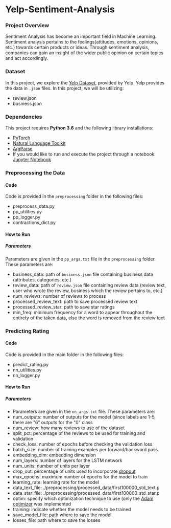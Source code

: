 # Yelp-Sentiment-Analysis

### Project Overview
Sentiment Analysis has become an important field in Machine Learning. Sentiment analysis pertains to the feelings(attitudes, emotions, opinions, etc.) towards certain products or ideas. Through sentiment analysis, companies can gain an insight of the wider public opinion on certain topics and act accordingly.

### Dataset
In this project, we explore the [Yelp Dataset](https://www.yelp.com/dataset/challenge), provided by Yelp.  Yelp provides the data in `.json` files. In this project, we will be utilizing:
- review.json
- business.json

### Dependencies
This project requires **Python 3.6** and the following library installations:
- [PyTorch](http://pytorch.org/)
- [Natural Language Toolkit](https://www.nltk.org/)
- [ArgParse](https://pypi.python.org/pypi/argparse)
- If you would like to run and execute the project through a notebook: [Jupyter Notebook](http://jupyter.org/) 

### Preprocessing the Data
#### Code
Code is provided in the `preprocessing` folder in the following files:
- preprocess_data.py
- pp_utilities.py
- pp_logger.py
- contractions_dict.py

#### How to Run
##### Parameters
Parameters are given in the `pp_args.txt` file in the `preprocessing` folder. These parameters are:
- business_data: path of `business.json` file containing business data (attributes, categories, etc.)
- review_data: path of `review.json` file containing review data (review text, user who wrote the review, business which the review pertains to, etc.)
- num_reviews: number of reviews to process
- processed_review_text: path to save processed review text
- processed_review_star: path to save star ratings
- min_freq: minimum frequency for a word to appear throughout the entirety of the taken data, else the word is removed from the review text

### Predicting Rating
#### Code
Code is provided in the main folder in the following files:
- predict_rating.py
- nn_utilities.py
- nn_logger.py

#### How to Run
##### Parameters
- Parameters are given in the `nn_args.txt` file. These parameters are:
- num_outputs: number of outputs for the model (since labels are 1-5, there are "6" outputs for the "0" class
- num_review: how many reviews to use of the dataset
- split_pct: percentage of the reviews to be used for training and validation
- check_loss: number of epochs before checking the validation loss 
- batch_size: number of training examples per forward/backward pass
- embedding_dim: embedding dimension
- num_layers: number of layers for the LSTM network
- num_units: number of units per layer
- drop_out: percentage of units used to incorporate [dropout](https://en.wikipedia.org/wiki/Dropout_(neural_networks))
- max_epochs: maximum number of epochs for the model to train
- learning_rate: learning rate for the model
- data_text_file: ./preprocessing/processed_data/first100000_std_text.p
- data_star_file: ./preprocessing/processed_data/first100000_std_star.p
- optim: specify which optimization technique to use (only the [Adam optimizer](https://machinelearningmastery.com/adam-optimization-algorithm-for-deep-learning/) was implemented
- training: indicate whether the model needs to be trained
- save_model_file: path where to save the model
- losses_file: path where to save the losses

